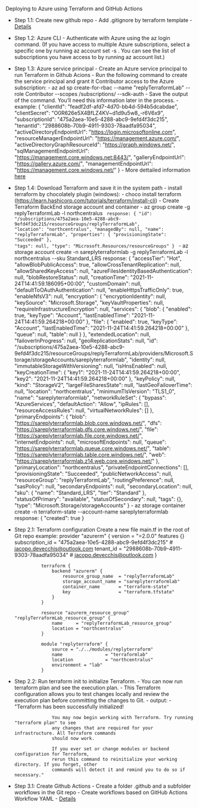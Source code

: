 Deploying to Azure using Terraform and GitHub Actions

- Step 1.1: Create new github repo
		- Add .gitignore by terraform template - <a href="https://github.com/github/gitignore/blob/master/Terraform.gitignore">Details</a>

- Step 1.2: Azure CLI
		- Authenticate with Azure using the az login command. (If you have access to multiple Azure subscriptions, select a specific one by running az account set -s <subscription-id>. You can see the list of subscriptions you have access to by running az account list.)

- Step 1.3: Azure service principal
		- Create an Azure service principal to run Terraform in Github Acions
		- Run the following command to create the service principal and grant it Contributor access to the Azure subscription:
			- az ad sp create-for-rbac --name "replyTerraformLab" --role Contributor --scopes /subscriptions/<subscription-id> --sdk-auth
		- Save the output of the command. You’ll need this information later in the process.
		- example:
					{
					"clientId": "feadf2df-afd7-4d70-bb4d-594b5dcabdae",
					"clientSecret": "O0R626e5X4BfLZ4KV~d1d9u5w8_-r6V6x9",
					"subscriptionId": "475a2aea-10e5-4288-abc9-9efd4f3dc215",
					"tenantId": "2988608b-70b9-4911-9303-78aadfa95034",
					"activeDirectoryEndpointUrl": "https://login.microsoftonline.com",
					"resourceManagerEndpointUrl": "https://management.azure.com/",
					"activeDirectoryGraphResourceId": "https://graph.windows.net/",
					"sqlManagementEndpointUrl": "https://management.core.windows.net:8443/",
					"galleryEndpointUrl": "https://gallery.azure.com/",
					"managementEndpointUrl": "https://management.core.windows.net/"
					}
		- More dettailed information <a href="https://registry.terraform.io/providers/hashicorp/azurerm/latest/docs/guides/service_principal_client_secret">here</a>

- Step 1.4: Download Terraform and save it in the system path
		- install terraform by chocolately plugin (windows):
    		- choco install terraform (https://learn.hashicorp.com/tutorials/terraform/install-cli)
		- Create Terraform BackEnd storage account and container
			- az group create -g replyTerraformLab -l northcentralus
				<code>
				response: 
						{
						  "id": "/subscriptions/475a2aea-10e5-4288-abc9-9efd4f3dc215/resourceGroups/replyTerraformLab",
						  "location": "northcentralus",
						  "managedBy": null,
						  "name": "replyTerraformLab",
						  "properties": {
							"provisioningState": "Succeeded"
						  },
						  "tags": null,
						  "type": "Microsoft.Resources/resourceGroups"
						}
				</code>
			- az storage account create -n sareplyterraformlab -g replyTerraformLab -l northcentralus --sku Standard_LRS
				response:
						{
						  "accessTier": "Hot",
						  "allowBlobPublicAccess": true,
						  "allowCrossTenantReplication": null,
						  "allowSharedKeyAccess": null,
						  "azureFilesIdentityBasedAuthentication": null,
						  "blobRestoreStatus": null,
						  "creationTime": "2021-11-24T14:41:59.186095+00:00",
						  "customDomain": null,
						  "defaultToOAuthAuthentication": null,
						  "enableHttpsTrafficOnly": true,
						  "enableNfsV3": null,
						  "encryption": {
							"encryptionIdentity": null,
							"keySource": "Microsoft.Storage",
							"keyVaultProperties": null,
							"requireInfrastructureEncryption": null,
							"services": {
							  "blob": {
								"enabled": true,
								"keyType": "Account",
								"lastEnabledTime": "2021-11-24T14:41:59.264218+00:00"
							  },
							  "file": {
								"enabled": true,
								"keyType": "Account",
								"lastEnabledTime": "2021-11-24T14:41:59.264218+00:00"
							  },
							  "queue": null,
							  "table": null
							}
						  },
						  "extendedLocation": null,
						  "failoverInProgress": null,
						  "geoReplicationStats": null,
						  "id": "/subscriptions/475a2aea-10e5-4288-abc9-9efd4f3dc215/resourceGroups/replyTerraformLab/providers/Microsoft.Storage/storageAccounts/sareplyterraformlab",
						  "identity": null,
						  "immutableStorageWithVersioning": null,
						  "isHnsEnabled": null,
						  "keyCreationTime": {
							"key1": "2021-11-24T14:41:59.264218+00:00",
							"key2": "2021-11-24T14:41:59.264218+00:00"
						  },
						  "keyPolicy": null,
						  "kind": "StorageV2",
						  "largeFileSharesState": null,
						  "lastGeoFailoverTime": null,
						  "location": "northcentralus",
						  "minimumTlsVersion": "TLS1_0",
						  "name": "sareplyterraformlab",
						  "networkRuleSet": {
							"bypass": "AzureServices",
							"defaultAction": "Allow",
							"ipRules": [],
							"resourceAccessRules": null,
							"virtualNetworkRules": []
						  },
						  "primaryEndpoints": {
							"blob": "https://sareplyterraformlab.blob.core.windows.net/",
							"dfs": "https://sareplyterraformlab.dfs.core.windows.net/",
							"file": "https://sareplyterraformlab.file.core.windows.net/",
							"internetEndpoints": null,
							"microsoftEndpoints": null,
							"queue": "https://sareplyterraformlab.queue.core.windows.net/",
							"table": "https://sareplyterraformlab.table.core.windows.net/",
							"web": "https://sareplyterraformlab.z14.web.core.windows.net/"
						  },
						  "primaryLocation": "northcentralus",
						  "privateEndpointConnections": [],
						  "provisioningState": "Succeeded",
						  "publicNetworkAccess": null,
						  "resourceGroup": "replyTerraformLab",
						  "routingPreference": null,
						  "sasPolicy": null,
						  "secondaryEndpoints": null,
						  "secondaryLocation": null,
						  "sku": {
							"name": "Standard_LRS",
							"tier": "Standard"
						  },
						  "statusOfPrimary": "available",
						  "statusOfSecondary": null,
						  "tags": {},
						  "type": "Microsoft.Storage/storageAccounts"
						}
			- az storage container create -n terraform-state --account-name sareplyterraformlab
				response:
						{
						  "created": true
						}

- Step 2.1: Terraform configuration
		Create a new file main.tf in the root of Git repo
		example:
				provider "azurerm" {
					version = "=2.0.0"
					features {}
					subscription_id = "475a2aea-10e5-4288-abc9-9efd4f3dc215" # jacopo.devecchis@outlook.com
  					tenant_id = "2988608b-70b9-4911-9303-78aadfa95034" # jacopo.devecchis@outlook.com
				}

				terraform {
					backend "azurerm" {
						resource_group_name  = "replyTerraformLab"
						storage_account_name = "sareplyterraformlab"
						container_name       = "terraform-state"
						key                  = "terraform.tfstate"
					}
				}

				resource "azurerm_resource_group" "replyTerraformLab_resource_group" {
					name     = "replyTerraformLab_resource_group"
					location = "northcentralus"
				}

				module "replyterraform" {
					source = "./../modules/replyterraform"
					name                = "terraformlab"
					location            = "northcentralus"
					environment = "lab"					
				}

- Step 2.2: Run terraform init to initialize Terraform.
		- You can now run terraform plan and see the execution plan.
		- This Terraform configuration allows you to test changes locally and review the execution plan before committing the changes to Git.
		- output: 
        		- "Terraform has been successfully initialized!

					You may now begin working with Terraform. Try running "terraform plan" to see
					any changes that are required for your infrastructure. All Terraform commands
					should now work.

					If you ever set or change modules or backend configuration for Terraform,
					rerun this command to reinitialize your working directory. If you forget, other
					commands will detect it and remind you to do so if necessary."

- Step 3.1: Create Github Actions 
          - Create a folder .github and a subfolder workflows in the Git repo
          - Create workflows based on GitHub Actions Workflow YAML - <a href="https://learn.hashicorp.com/tutorials/terraform/github-actions#github-actions-workflow-yaml">Details</a>


